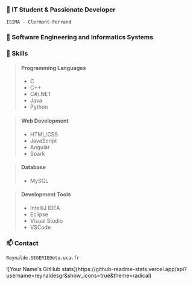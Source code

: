 <!DOCTYPE html>
<html lang="en">
<head>
    <meta charset="UTF-8">
    <meta name="viewport" content="width=device-width, initial-scale=1.">
</head>
<body>

<h3> 🚀 IT Student & Passionate Developer</h3>

``ISIMA - Clermont-Ferrand``

<h3> 🌱 Software Engineering and Informatics Systems </h3>

<h3> 💼 Skills</h3>

<blockquote>
    <h4>Programming Languages</h4>
    <ul>
        <li>C</li>
        <li>C++</li>
        <li>C#/.NET</li>
        <li>Java</li>
        <li>Python</li>
    </ul>
</blockquote>
<blockquote>
    <h4>Web Development</h4>
    <ul>
        <li>HTML/CSS</li>
        <li>JavaScript</li>
        <li>Angular</li>
        <li>Spark</li>
    </ul>
</blockquote>
<blockquote>
    <h4>Database</h4>
    <ul>
        <li>MySQL</li>
    </ul>
</blockquote>
<blockquote>
    <h4>Development Tools</h4>
    <ul>
        <li>IntelliJ IDEA</li>
        <li>Eclipse</li>
        <li>Visual Studio</li>
        <li>VSCode</li>
    </ul>
</blockquote>

<h3> 📫 Contact</h3>

``Reynalde.SEGERIE@etu.uca.fr``

</body>
</html>
![Your Name's GitHub stats](https://github-readme-stats.vercel.app/api?username=reynaldesgr&show_icons=true&theme=radical)

